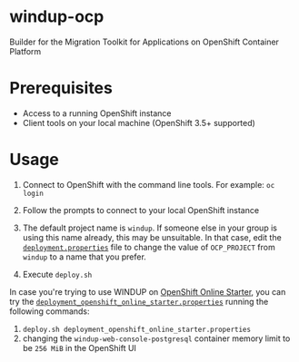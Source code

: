 # windup-ocp
Builder for the Migration Toolkit for Applications on OpenShift Container Platform

# Prerequisites

- Access to a running OpenShift instance
- Client tools on your local machine (OpenShift 3.5+ supported)

# Usage

1. Connect to OpenShift with the command line tools. For example:
    `oc login`

2. Follow the prompts to connect to your local OpenShift instance

3. The default project name is `windup`. If someone else in your group is using this name already, this may be unsuitable. In that case, edit the [`deployment.properties`](deployment.properties) file to change the value of `OCP_PROJECT` from `windup` to a name that you prefer.

3. Execute `deploy.sh`

In case you're trying to use WINDUP on [OpenShift Online Starter](https://www.openshift.com/products/online/), you can try the [`deployment_openshift_online_starter.properties`](deployment_openshift_online_starter.properties) running the following commands:

1. `deploy.sh deployment_openshift_online_starter.properties`
2. changing the `windup-web-console-postgresql` container memory limit to be `256 MiB` in the OpenShift UI
